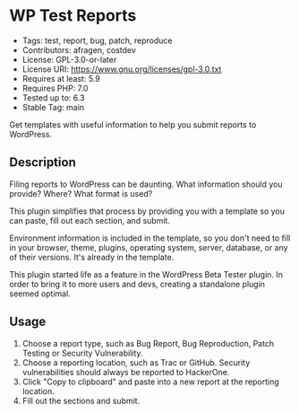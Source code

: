# WP Test Reports

* Tags: test, report, bug, patch, reproduce
* Contributors: afragen, costdev
* License: GPL-3.0-or-later
* License URI: https://www.gnu.org/licenses/gpl-3.0.txt
* Requires at least: 5.9
* Requires PHP: 7.0
* Tested up to: 6.3
* Stable Tag: main

Get templates with useful information to help you submit reports to WordPress.

## Description

Filing reports to WordPress can be daunting. What information should you provide? Where? What format is used?

This plugin simplifies that process by providing you with a template so you can paste, fill out each section, and submit.

Environment information is included in the template, so you don't need to fill in your browser,
theme, plugins, operating system, server, database, or any of their versions. It's already in the template.

This plugin started life as a feature in the WordPress Beta Tester plugin. In order to bring it to more users and devs, creating a standalone plugin seemed optimal.

## Usage

1. Choose a report type, such as Bug Report, Bug Reproduction, Patch Testing or Security Vulnerability.
2. Choose a reporting location, such as Trac or GitHub. Security vulnerabilities should always be reported to HackerOne.
3. Click "Copy to clipboard" and paste into a new report at the reporting location.
4. Fill out the sections and submit.
